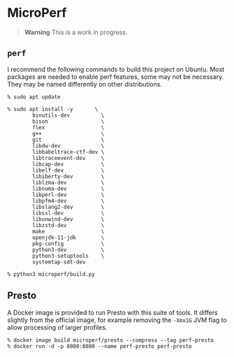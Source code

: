 # MicroPerf

> **Warning**
> This is a work in progress.

## `perf`

I recommend the following commands to build this project on Ubuntu.
Most packages are needed to enable perf features, some may not be necessary.
They may be named differently on other distributions.

```
% sudo apt update

% sudo apt install -y       \
        binutils-dev          \
        bison                 \
        flex                  \
        g++                   \
        git                   \
        libdw-dev             \
        libbabeltrace-ctf-dev \
        libtraceevent-dev     \
        libcap-dev            \
        libelf-dev            \
        libiberty-dev         \
        liblzma-dev           \
        libnuma-dev           \
        libperl-dev           \
        libpfm4-dev           \
        libslang2-dev         \
        libssl-dev            \
        libunwind-dev         \
        libzstd-dev           \
        make                  \
        openjdk-11-jdk        \
        pkg-config            \
        python3-dev           \
        python3-setuptools    \
        systemtap-sdt-dev

% python3 microperf/build.py
```

## Presto

A Docker image is provided to run Presto with this suite of tools.
It differs slightly from the official image, for example removing the `-Xmx1G`
JVM flag to allow processing of larger profiles.

```
% docker image build microperf/presto --compress --tag perf-presto
% docker run -d -p 8080:8080 --name perf-presto perf-presto
```
